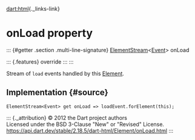 [dart:html](../../dart-html/dart-html-library){._links-link}

onLoad property
===============

::: {#getter .section .multi-line-signature}
[ElementStream](../elementstream-class)\<[Event](../event-class)\>
onLoad

::: {.features}
override
:::
:::

Stream of `load` events handled by this [Element](../element-class).

Implementation {#source}
--------------

``` {.language-dart data-language="dart"}
ElementStream<Event> get onLoad => loadEvent.forElement(this);
```

::: {._attribution}
© 2012 the Dart project authors\
Licensed under the BSD 3-Clause \"New\" or \"Revised\" License.\
<https://api.dart.dev/stable/2.18.5/dart-html/Element/onLoad.html>
:::
